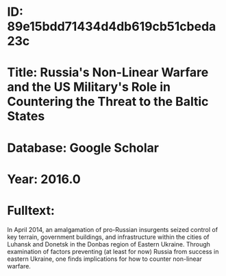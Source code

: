 # ID: 89e15bdd71434d4db619cb51cbeda23c
# Title: Russia's Non-Linear Warfare and the US Military's Role in Countering the Threat to the Baltic States
# Database: Google Scholar
# Year: 2016.0
# Fulltext:
In April 2014, an amalgamation of pro-Russian insurgents seized control of key terrain, government buildings, and infrastructure within the cities of Luhansk and Donetsk in the Donbas region of Eastern Ukraine.
Through examination of factors preventing (at least for now) Russia from success in eastern Ukraine, one finds implications for how to counter non-linear warfare.